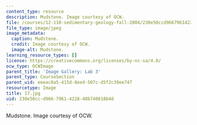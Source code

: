 ```yaml
---
content_type: resource
description: Mudstone. Image courtesy of OCW.
file: /courses/12-110-sedimentary-geology-fall-2004/230e50ccd9667961422848b740618b4d_17.jpg
file_type: image/jpeg
image_metadata:
  caption: Mudstone.
  credit: Image courtesy of OCW.
  image-alt: Mudstone.
learning_resource_types: []
license: https://creativecommons.org/licenses/by-nc-sa/4.0/
ocw_type: OCWImage
parent_title: 'Image Gallery: Lab 3'
parent_type: CourseSection
parent_uid: eeeac8a5-415d-8eed-507c-d5f2c39ee747
resourcetype: Image
title: 17.jpg
uid: 230e50cc-d966-7961-4228-48b740618b4d
---
```

Mudstone. Image courtesy of OCW.
